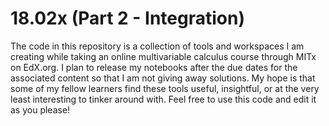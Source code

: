 # 18.02x (Part 2 - Integration)
The code in this repository is a collection of tools and workspaces I am creating while taking an online multivariable calculus course through MITx on EdX.org. I plan to release my notebooks after the due dates for the associated content so that I am not giving away solutions. My hope is that some of my fellow learners find these tools useful, insightful, or at the very least interesting to tinker around with. Feel free to use this code and edit it as you please! 
